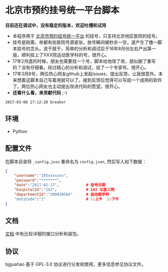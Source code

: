 # 北京市预约挂号统一平台脚本

**目前还在调试中，没有稳定的版本，欢迎吐槽和试用**

* 本程序用于 [北京市预约挂号统一平台](http://www.bjguahao.gov.cn/) 的挂号，只支持北京地区医院的挂号。
* 挂号是刚需。帝都有些医院号源紧张，放号瞬间被秒杀一空，遂产生了撸一脚本挂号的念头。说干就干，简单的分析和调试后于16年8月份左右产出第一版，顺利挂上了XXX院运动医学科的号。很开心。
* 17年2月底的时候，朋友也需要挂一个号，脚本给他改了改，貌似删了重写的？没有仔细看。经过精心的分析和调试，挂了一个专家号。很开心。
* 17年3月8号，两位热心网友github上发起issues，提出反馈，让我很意外。本来想着这脚本自己写着用就可以了。接到反馈后觉得可以写成一个成熟的软件了。两位热心网友也主动提出改进代码的愿望。很开心。
* __还看什么看，来贡献代码__ ;-)

`2017-03-08 17:12:20 breaker`

## 环境

- Python

## 配置文件

在脚本目录将 `_config.josn` 重命名为 `config.json`, 然后写入如下数据：

```json
{
    "username":"185xxxxxxx",
    "password":"*******",
    "date":"2017-02-17",            # 挂号日期
    "hospitalId":"142",             # 142 北医三院
    "departmentId":"200039584"      # 运动医学科
    "dutyCode":"1"                  # 1:上午  2:下午
}
```

## 文档

[文档](doc.md) 中有比较详细的接口分析和装包。

## 协议

bjguahao 基于 GPL-3.0 协议进行分发和使用，更多信息参见协议文件。
